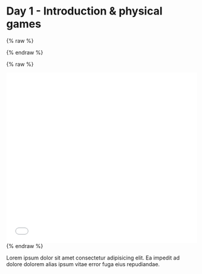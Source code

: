 # Day 1 - Introduction & physical games
{% raw %}
<script src="../resizeIframes.js"></script>
{% endraw %}

{% raw %}
<iframe src="../web/index.html" width="100%" height="450" frameborder="no"></iframe>
{% endraw %}

Lorem ipsum dolor sit amet consectetur adipisicing elit. Ea impedit ad dolore dolorem alias ipsum vitae error fuga eius repudiandae.